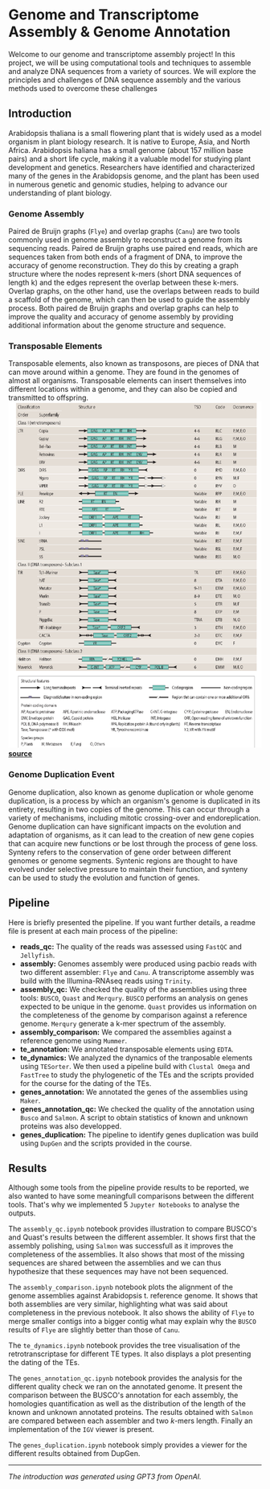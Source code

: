# Genome and Transcriptome Assembly & Genome Annotation

Welcome to our genome and transcriptome assembly project! In this project, we 
will be using computational tools and techniques to assemble and analyze DNA 
sequences from a variety of sources. We will explore the principles and 
challenges of DNA sequence assembly and the various methods used to overcome 
these challenges

## Introduction
Arabidopsis thaliana is a small flowering plant that is widely used as a model 
organism in plant biology research. It is native to Europe, Asia, and North 
Africa. Arabidopsis haliana has a small genome (about 157 million base pairs) and a 
short life cycle, making it a valuable model for studying plant development and 
genetics. Researchers have identified and characterized many of the genes in the 
Arabidopsis genome, and the plant has been used in numerous genetic and genomic 
studies, helping to advance our understanding of plant biology.

### Genome Assembly
Paired de Bruijn graphs (`Flye`) and overlap graphs (`Canu`) are two tools commonly used in genome 
assembly to reconstruct a genome from its sequencing reads. Paired de Bruijn graphs 
use paired end reads, which are sequences taken from both ends of a fragment of DNA, 
to improve the accuracy of genome reconstruction. They do this by creating a graph 
structure where the nodes represent k-mers (short DNA sequences of length k) and the 
edges represent the overlap between these k-mers. Overlap graphs, on the other hand, 
use the overlaps between reads to build a scaffold of the genome, which can then be 
used to guide the assembly process. Both paired de Bruijn graphs and overlap graphs 
can help to improve the quality and accuracy of genome assembly by providing 
additional information about the genome structure and sequence.

### Transposable Elements
Transposable elements, also known as transposons, are pieces of DNA that can move 
around within a genome. They are found in the genomes of almost all organisms. 
Transposable elements can insert themselves into different locations within a genome, 
and they can also be copied and transmitted to offspring.
![Transposable Elements](./img/te_classification.png)
**[source](https://www.nature.com/articles/nrg2165)**

### Genome Duplication Event
Genome duplication, also known as genome duplication or whole genome duplication, 
is a process by which an organism's genome is duplicated in its entirety, resulting 
in two copies of the genome. This can occur through a variety of mechanisms, including 
mitotic crossing-over and endoreplication. Genome duplication can have significant 
impacts on the evolution and adaptation of organisms, as it can lead to the creation of 
new gene copies that can acquire new functions or be lost through the process of gene 
loss. Synteny refers to the conservation of gene order between different genomes or 
genome segments. Syntenic regions are thought to have evolved under selective pressure 
to maintain their function, and synteny can be used to study the evolution and function 
of genes.

## Pipeline
Here is briefly presented the pipeline. If you want further details, a readme
file is present at each main process of the pipeline:
- **reads_qc:** The quality of the reads was assessed using `FastQC` and `Jellyfish`.
- **assembly:** Genomes assembly were produced using pacbio reads with two
different assembler: `Flye` and `Canu`. A transcriptome assembly was build 
with the Illumina-RNAseq reads using `Trinity`.
- **assembly_qc:** We checked the quality of the assemblies using three tools:
`BUSCO`, `Quast` and `Merqury`. `BUSCO` performs an analysis on genes expected
to be unique in the genome. `Quast` provides us information on the completeness
of the genome by comparison against a reference genome. `Merqury` generate a
k-mer spectrum of the assembly.
- **assembly_comparison:** We compared the assemblies against a reference genome
using `Mummer`.
- **te_annotation:** We annotated transposable elements using `EDTA`.
- **te_dynamics:** We analyzed the dynamics of the tranposable elements using
`TESorter`. We then used a pipeline build with `Clustal Omega` and `FastTree` to 
study the phylogenetic of the TEs and the scripts provided for the course for the
dating of the TEs.
- **genes_annotation:** We annotated the genes of the assemblies using `Maker`.
- **genes_annotation_qc:** We checked the quality of the annotation using `Busco` and
`Salmon`. A script to obtain statistics of known and unknown proteins was also 
developped.
- **genes_duplication:** The pipeline to identify genes duplication was build using
`DupGen` and the scripts provided in the course.

## Results
Although some tools from the pipeline provide results to be reported, we also
wanted to have some meaningfull comparisons between the different tools. That's
why we implemented 5 `Jupyter Notebooks` to analyse the outputs.

The `assembly_qc.ipynb` notebook provides illustration to compare BUSCO's and 
Quast's results between the different assembler. It shows first that the assembly
polishing, using `Salmon` was successfull as it improves the completeness of
the assemblies. It also shows that most of the missing sequences are shared
between the assemblies and we can thus hypothesize that these sequences may have
not been sequenced.

The `assembly_comparison.ipynb` notebook plots the alignment of the genome 
assemblies against Arabidopsis t. reference genome. It shows that both
assemblies are very similar, highlighting what was said about completeness
in the previous notebook. It also shows the ability of `Flye` to merge
smaller contigs into a bigger contig what may explain why the `BUSCO` results 
of `Flye` are slightly better than those of `Canu`.

The `te_dynamics.ipynb` notebook provides the tree visualisation of the 
retrotranscriptase for different TE types. It also displays a plot
presenting the dating of the TEs.

The `genes_annotation_qc.ipynb` notebook provides the analysis for the different
quality check we ran on the annotated genome. It present the comparison between
the BUSCO's annotation for each assembly, the homologies quantification as well
as the distribution of the length of the known and unknown annotated proteins.
The results obtained with `Salmon` are compared between each assembler and two
$k$-mers length. Finally an implementation of the `IGV` viewer is present.

The `genes_duplication.ipynb` notebook simply provides a viewer for the different
results obtained from DupGen.

---
*The introduction was generated using GPT3 from OpenAI.*